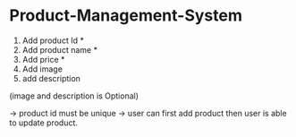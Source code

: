 # Product-Management-System

1. Add product Id *
2. Add product name *
3. Add price *
4. Add image 
5. add description

(image and description is Optional)

-> product id must be unique
-> user can first add product then user is able to update product. 
